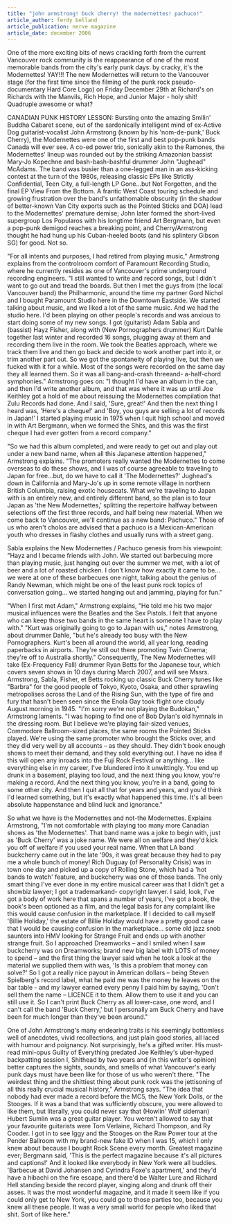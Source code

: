 ```yaml
---
title: "john armstrong! buck cherry! the modernettes! pachuco!"
article_author: ferdy belland
article_publication: nerve magazine
article_date: december 2006
---
```

One of the more exciting bits of news crackling forth from the current Vancouver rock community is the reappearance of one of the most memorable bands from the city's early punk days: by cracky, it's the Modernettes! YAY!!! The new Modernettes will return to the Vancouver stage (for the first time since the filming of the punk rock pseudo-documentary Hard Core Logo) on Friday December 29th at Richard's on Richards with the Manvils, Rich Hope, and Junior Major - holy shit! Quadruple awesome or what?

CANADIAN PUNK HISTORY LESSON: Bursting onto the amazing Smilin' Buddha Cabaret scene, out of the sardonically intelligent mind of ex-Active Dog guitarist-vocalist John Armstrong (known by his 'nom-de-punk,' Buck Cherry), the Modernettes were one of the first and best pop-punk bands Canada will ever see. A co-ed power trio, sonically akin to the Ramones, the Modernettes' lineup was rounded out by the striking Amazonian bassist Mary-Jo Kopechne and bash-bash-bashful drummer John "Jughead" McAdams. The band was busier than a one-legged man in an ass-kicking contest at the turn of the 1980s, releasing classic EPs like Strictly Confidential, Teen City, a full-length LP Gone...but Not Forgotten, and the final EP View From the Bottom. A frantic West Coast touring schedule and growing frustration over the band's unfathomable obscurity (in the shadow of better-known Van City exports such as the Pointed Sticks and DOA) lead to the Modernettes' premature demise; John later formed the short-lived supergroup Los Popularos with his longtime friend Art Bergmann, but even a pop-punk demigod reaches a breaking point, and Cherry/Armstrong thought he had hung up his Cuban-heeled boots (and his splintery Gibson SG) for good. Not so.

"For all intents and purposes, I had retired from playing music," Armstrong explains from the controlroom comfort of Paramount Recording Studio, where he currently resides as one of Vancouver's prime underground recording engineers. "I still wanted to write and record songs, but I didn't want to go out and tread the boards. But then I met the guys from (the local Vancouver band) the Philharmonic, around the time my partner Gord Nichol and I bought Paramount Studio here in the Downtown Eastside. We started talking about music, and we liked a lot of the same music. And we had the studio here. I'd been playing on other people's records and was anxious to start doing some of my new songs. I got (guitarist) Adam Sabla and (bassist) Hayz Fisher, along with (New Pornographers drummer) Kurt Dahle together last winter and recorded 16 songs, plugging away at them and recording them live in the room. We took the Beatles approach, where we track them live and then go back and decide to work another part into it, or trim another part out. So we got the spontaneity of playing live, but then we fucked with it for a while. Most of the songs were recorded on the same day they all learned them. So it was all bang-and-crash threeand- a-half-chord symphonies." Armstrong goes on: "I thought I'd have an album in the can, and then I'd write another album, and that was where it was up until Joe Keithley got a hold of me about reissuing the Modernettes compilation that Zulu Records had done. And I said, 'Sure, great!' And then the next thing I heard was, 'Here's a cheque!' and 'Boy, you guys are selling a lot of records in Japan!' I started playing music in 1975 when I quit high school and moved in with Art Bergmann, when we formed the Shits, and this was the first cheque I had ever gotten from a record company."

"So we had this album completed, and were ready to get out and play out under a new band name, when all this Japanese attention happened," Armstrong explains. "The promoters really wanted the Modernettes to come overseas to do these shows, and I was of course agreeable to traveling to Japan for free&hellip;but, do we have to call it 'The Modernettes?' Jughead's down in California and Mary-Jo's up in some remote village in northern British Columbia, raising exotic housecats. What we're traveling to Japan with is an entirely new, and entirely different band, so the plan is to tour Japan as 'the New Modernettes,' splitting the repertoire halfway between selections off the first three records, and half being new material. When we come back to Vancouver, we'll continue as a new band: Pachuco." Those of us who aren't cholos are advised that a pachuco is a Mexican-American youth who dresses in flashy clothes and usually runs with a street gang.

Sabla explains the New Modernettes / Pachuco genesis from his viewpoint: "Hayz and I became friends with John. We started out barbecuing more than playing music, just hanging out over the summer we met, with a lot of beer and a lot of roasted chicken. I don't know how exactly it came to be&hellip; we were at one of these barbecues one night, talking about the genius of Randy Newman, which might be one of the least punk rock topics of conversation going&hellip; we started hanging out and jamming, playing for fun."

"When I first met Adam," Armstrong explains, "He told me his two major musical influences were the Beatles and the Sex Pistols. I felt that anyone who can keep those two bands in the same heart is someone I have to play with." "Kurt was originally going to go to Japan with us," notes Armstrong, about drummer Dahle, "but he's already too busy with the New Pornographers. Kurt's been all around the world, all year long, reading paperbacks in airports. They're still out there promoting Twin Cinema; they're off to Australia shortly." Consequently, The New Modernettes will take (Ex-Frequency Fall) drummer Ryan Betts for the Japanese tour, which covers seven shows in 10 days during March 2007, and will see Mssrs. Armstrong, Sabla, Fisher, et Betts rocking up classic Buck Cherry tunes like "Barbra" for the good people of Tokyo, Kyoto, Osaka, and other sprawling metropolises across the Land of the Rising Sun, with the type of fire and fury that hasn't been seen since the Enola Gay took flight one cloudy August morning in 1945. "I'm sorry we're not playing the Budokan," Armstrong laments. "I was hoping to find one of Bob Dylan's old hymnals in the dressing room. But I believe we're playing fair-sized venues, Commodore Ballroom-sized places, the same rooms the Pointed Sticks played. We're using the same promoter who brought the Sticks over, and they did very well by all accounts &ndash; as they should. They didn't book enough shows to meet their demand, and they sold everything out. I have no idea if this will open any inroads into the Fuji Rock Festival or anything&hellip; like everything else in my career, I've blundered into it unwittingly. You end up drunk in a basement, playing too loud, and the next thing you know, you're making a record. And the next thing you know, you're in a band, going to some other city. And then I quit all that for years and years, and you'd think I'd learned something, but it's exactly what happened this time. It's all been absolute happenstance and blind luck and ignorance."

So what we have is the Modernettes and not-the Modernettes. Explains Armstrong, "I'm not comfortable with playing too many more Canadian shows as 'the Modernettes'. That band name was a joke to begin with, just as 'Buck Cherry' was a joke name. We were all on welfare and they'd kick you off of welfare if you used your real name. When that LA band buckcherry came out in the late '90s, it was great because they had to pay me a whole bunch of money! Rich Duguay (of Personality Crisis) was in town one day and picked up a copy of Rolling Stone, which had a 'hot bands to watch' feature, and buckcherry was one of those bands. The only smart thing I've ever done in my entire musical career was that I didn't get a showbiz lawyer; I got a trademarkand- copyright lawyer. I said, look, I've got a body of work here that spans a number of years, I've got a book, the book's been optioned as a film, and the legal basis for any complaint like this would cause confusion in the marketplace. If I decided to call myself 'Billie Holiday,' the estate of Billie Holiday would have a pretty good case that I would be causing confusion in the marketplace&hellip; some old jazz snob saunters into HMV looking for Strange Fruit and ends up with another strange fruit. So I approached Dreamworks &ndash; and I smiled when I saw buckcherry was on Dreamworks; brand new big label with LOTS of money to spend &ndash; and the first thing the lawyer said when he took a look at the material we supplied them with was, 'Is this a problem that money can solve?' So I got a really nice payout in American dollars &ndash; being Steven Spielberg's record label, what he paid me was the money he leaves on the bar table - and my lawyer earned every penny I paid him by saying, 'Don't sell them the name &ndash; LICENCE it to them. Allow them to use it and you can still use it. So I can't print Buck Cherry as all lower-case, one word, and I can't call the band 'Buck Cherry,' but I personally am Buck Cherry and have been for much longer than they've been around."

One of John Armstrong's many endearing traits is his seemingly bottomless well of anecdotes, vivid recollections, and just plain good stories, all laced with humour and poignancy. Not surprisingly, he's a gifted writer. His must-read mini-opus Guilty of Everything predated Joe Keithley's uber-hyped backpatting session I, Shithead by two years and (in this writer's opinion) better captures the sights, sounds, and smells of what Vancouver's early punk days must have been like for those of us who weren't there. "The weirdest thing and the shittiest thing about punk rock was the jettisoning of all this really crucial musical history," Armstrong says. "The idea that nobody had ever made a record before the MC5, the New York Dolls, or the Stooges. If it was a band that was sufficiently obscure, you were allowed to like them, but literally, you could never say that (Howlin' Wolf sideman) Hubert Sumlin was a great guitar player. You weren't allowed to say that your favourite guitarists were Tom Verlaine, Richard Thompson, and Ry Cooder. I got in to see Iggy and the Stooges on the Raw Power tour at the Pender Ballroom with my brand-new fake ID when I was 15, which I only knew about because I bought Rock Scene every month. Greatest magazine ever; Bergmann said, 'This is the perfect magazine because it's all pictures and captions!' And it looked like everybody in New York were all buddies. 'Barbecue at David Johansen and Cyrindra Foxe's apartment,' and they'd have a hibachi on the fire escape, and there'd be Walter Lure and Richard Hell standing beside the record player, singing along and drunk off their asses. It was the most wonderful magazine, and it made it seem like if you could only get to New York, you could go to those parties too, because you knew all these people. It was a very small world for people who liked that shit. Sort of like here."
